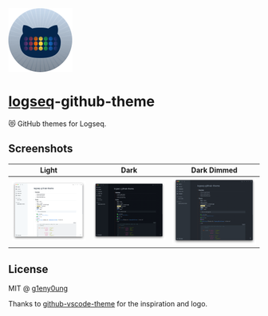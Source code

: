<img src="./icon.png" alt="logo" height="128" />

# [logseq](https://logseq.com/)-github-theme

😻 GitHub themes for Logseq.

## Screenshots

| Light                                 | Dark                                | Dark Dimmed                                       |
| ------------------------------------- | ----------------------------------- | ------------------------------------------------- |
| ![light.png](./screenshots/light.png) | ![dark.png](./screenshots/dark.png) | ![dark-dimmed.png](./screenshots/dark-dimmed.png) |

## License

MIT @ [g1eny0ung](https://github.com/g1eny0ung)

Thanks to [github-vscode-theme](https://github.com/primer/github-vscode-theme) for the inspiration and logo.
